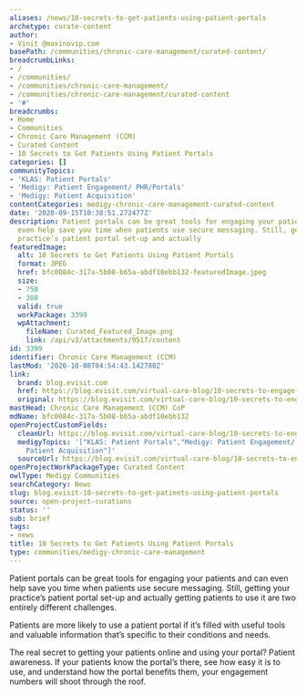 ```yaml
---
aliases: /news/10-secrets-to-get-patients-using-patient-portals
archetype: curate-content
author:
- Vinit @maxinovip.com
basePath: /communities/chronic-care-management/curated-content/
breadcrumbLinks:
- /
- /communities/
- /communities/chronic-care-management/
- /communities/chronic-care-management/curated-content
- '#'
breadcrumbs:
- Home
- Communities
- Chronic Care Management (CCM)
- Curated Content
- 10 Secrets to Get Patients Using Patient Portals
categories: []
communityTopics:
- 'KLAS: Patient Portals'
- 'Medigy: Patient Engagement/ PHR/Portals'
- 'Medigy: Patient Acquisition'
contentCategories: medigy-chronic-care-management-curated-content
date: '2020-09-15T10:38:51.272477Z'
description: Patient portals can be great tools for engaging your patients and can
  even help save you time when patients use secure messaging. Still, getting your
  practice’s patient portal set-up and actually
featuredImage:
  alt: 10 Secrets to Get Patients Using Patient Portals
  format: JPEG
  href: bfc0084c-317a-5b08-b65a-abdf10ebb132-featuredImage.jpeg
  size:
  - 750
  - 388
  valid: true
  workPackage: 3399
  wpAttachment:
    fileName: Curated_Featured_Image.png
    link: /api/v3/attachments/9517/content
id: 3399
identifier: Chronic Care Management (CCM)
lastMod: '2020-10-08T04:54:43.142780Z'
link:
  brand: blog.evisit.com
  href: https://blog.evisit.com/virtual-care-blog/10-secrets-to-engage-patients-with-patient-portals
  original: https://blog.evisit.com/virtual-care-blog/10-secrets-to-engage-patients-with-patient-portals
mastHead: Chronic Care Management (CCM) CoP
mdName: bfc0084c-317a-5b08-b65a-abdf10ebb132
openProjectCustomFields:
  cleanUrl: https://blog.evisit.com/virtual-care-blog/10-secrets-to-engage-patients-with-patient-portals
  medigyTopics: '["KLAS: Patient Portals","Medigy: Patient Engagement/ PHR/Portals","Medigy:
    Patient Acquisition"]'
  sourceUrl: https://blog.evisit.com/virtual-care-blog/10-secrets-to-engage-patients-with-patient-portals
openProjectWorkPackageType: Curated Content
owlType: Medigy Communities
searchCategory: News
slug: blog.evisit-10-secrets-to-get-patients-using-patient-portals
source: open-project-curations
status: ''
sub: brief
tags:
- news
title: 10 Secrets to Get Patients Using Patient Portals
type: communities/medigy-chronic-care-management
---
```


<p>Patient portals can be great tools for engaging your patients and can even help save you time when patients use secure messaging. Still, getting your practice’s patient portal set-up and actually getting patients to use it are two entirely different challenges.</p><p>Patients are more likely to use a patient portal if it’s filled with useful tools and valuable information that’s specific to their conditions and needs.</p><p>The real secret to getting your patients online and using your portal? Patient awareness. If your patients know the portal’s there, see how easy it is to use, and understand how the portal benefits them, your engagement numbers will shoot through the roof.</p>